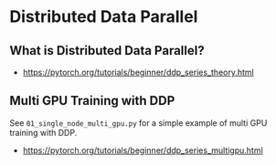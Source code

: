 # Distributed Data Parallel

## What is Distributed Data Parallel?

- https://pytorch.org/tutorials/beginner/ddp_series_theory.html

## Multi GPU Training with DDP

See `01_single_node_multi_gpu.py` for a simple example of multi GPU training with DDP.

- https://pytorch.org/tutorials/beginner/ddp_series_multigpu.html